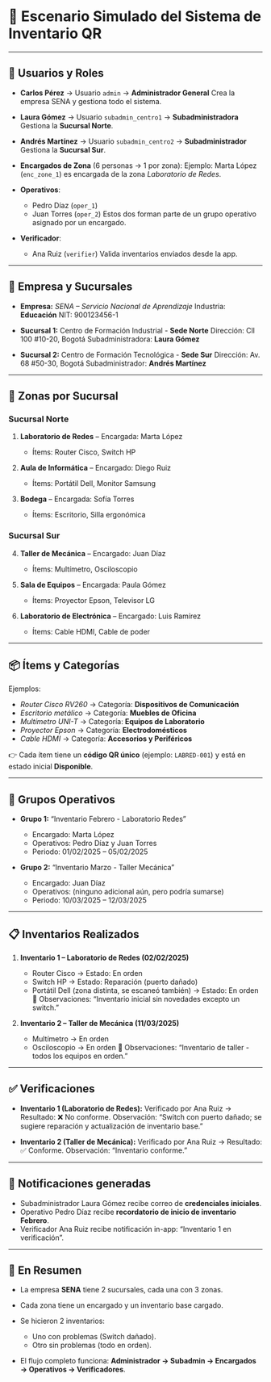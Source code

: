 # 📖 Escenario Simulado del Sistema de Inventario QR

---

## 👤 Usuarios y Roles

* **Carlos Pérez** → Usuario `admin` → **Administrador General**
  Crea la empresa SENA y gestiona todo el sistema.

* **Laura Gómez** → Usuario `subadmin_centro1` → **Subadministradora**
  Gestiona la **Sucursal Norte**.

* **Andrés Martínez** → Usuario `subadmin_centro2` → **Subadministrador**
  Gestiona la **Sucursal Sur**.

* **Encargados de Zona** (6 personas → 1 por zona):
  Ejemplo: Marta López (`enc_zone_1`) es encargada de la zona *Laboratorio de Redes*.

* **Operativos**:

  * Pedro Díaz (`oper_1`)
  * Juan Torres (`oper_2`)
    Estos dos forman parte de un grupo operativo asignado por un encargado.

* **Verificador**:

  * Ana Ruiz (`verifier`)
    Valida inventarios enviados desde la app.

---

## 🏢 Empresa y Sucursales

* **Empresa:** *SENA – Servicio Nacional de Aprendizaje*
  Industria: **Educación**
  NIT: 900123456-1

* **Sucursal 1:** Centro de Formación Industrial - **Sede Norte**
  Dirección: Cll 100 #10-20, Bogotá
  Subadministradora: **Laura Gómez**

* **Sucursal 2:** Centro de Formación Tecnológica - **Sede Sur**
  Dirección: Av. 68 #50-30, Bogotá
  Subadministrador: **Andrés Martínez**

---

## 🏬 Zonas por Sucursal

### Sucursal Norte

1. **Laboratorio de Redes** – Encargada: Marta López

   * Ítems: Router Cisco, Switch HP
2. **Aula de Informática** – Encargado: Diego Ruiz

   * Ítems: Portátil Dell, Monitor Samsung
3. **Bodega** – Encargada: Sofía Torres

   * Ítems: Escritorio, Silla ergonómica

### Sucursal Sur

4. **Taller de Mecánica** – Encargado: Juan Díaz

   * Ítems: Multímetro, Osciloscopio
5. **Sala de Equipos** – Encargada: Paula Gómez

   * Ítems: Proyector Epson, Televisor LG
6. **Laboratorio de Electrónica** – Encargado: Luis Ramírez

   * Ítems: Cable HDMI, Cable de poder

---

## 📦 Ítems y Categorías

Ejemplos:

* *Router Cisco RV260* → Categoría: **Dispositivos de Comunicación**
* *Escritorio metálico* → Categoría: **Muebles de Oficina**
* *Multímetro UNI-T* → Categoría: **Equipos de Laboratorio**
* *Proyector Epson* → Categoría: **Electrodomésticos**
* *Cable HDMI* → Categoría: **Accesorios y Periféricos**

👉 Cada ítem tiene un **código QR único** (ejemplo: `LABRED-001`) y está en estado inicial **Disponible**.

---

## 👥 Grupos Operativos

* **Grupo 1:** “Inventario Febrero - Laboratorio Redes”

  * Encargado: Marta López
  * Operativos: Pedro Díaz y Juan Torres
  * Periodo: 01/02/2025 – 05/02/2025

* **Grupo 2:** “Inventario Marzo - Taller Mecánica”

  * Encargado: Juan Díaz
  * Operativos: (ninguno adicional aún, pero podría sumarse)
  * Periodo: 10/03/2025 – 12/03/2025

---

## 📋 Inventarios Realizados

1. **Inventario 1 – Laboratorio de Redes (02/02/2025)**

   * Router Cisco → Estado: En orden
   * Switch HP → Estado: Reparación (puerto dañado)
   * Portátil Dell (zona distinta, se escaneó también) → Estado: En orden
     🔎 Observaciones: “Inventario inicial sin novedades excepto un switch.”

2. **Inventario 2 – Taller de Mecánica (11/03/2025)**

   * Multímetro → En orden
   * Osciloscopio → En orden
     🔎 Observaciones: “Inventario de taller - todos los equipos en orden.”

---

## ✅ Verificaciones

* **Inventario 1 (Laboratorio de Redes):**
  Verificado por Ana Ruiz → Resultado: ❌ No conforme.
  Observación: “Switch con puerto dañado; se sugiere reparación y actualización de inventario base.”

* **Inventario 2 (Taller de Mecánica):**
  Verificado por Ana Ruiz → Resultado: ✅ Conforme.
  Observación: “Inventario conforme.”

---

## 🔔 Notificaciones generadas

* Subadministrador Laura Gómez recibe correo de **credenciales iniciales**.
* Operativo Pedro Díaz recibe **recordatorio de inicio de inventario Febrero**.
* Verificador Ana Ruiz recibe notificación in-app: “Inventario 1 en verificación”.

---

## 🎯 En Resumen

* La empresa **SENA** tiene 2 sucursales, cada una con 3 zonas.
* Cada zona tiene un encargado y un inventario base cargado.
* Se hicieron 2 inventarios:

  * Uno con problemas (Switch dañado).
  * Otro sin problemas (todo en orden).
* El flujo completo funciona: **Administrador → Subadmin → Encargados → Operativos → Verificadores**.